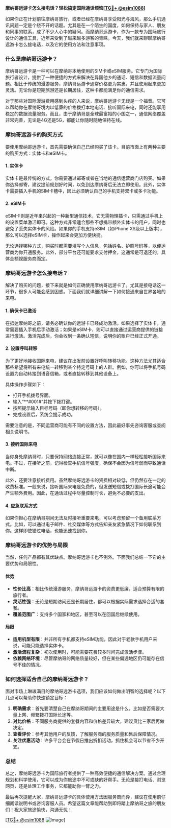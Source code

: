**摩纳哥远游卡怎么接电话？轻松搞定国际通话烦恼[[TG💪+ @esim1088](https://t.me/s/esim1088)]**

如果你正在计划前往摩纳哥旅行，或者已经在摩纳哥享受阳光与海风，那么手机通讯问题一定是个绕不开的话题。尤其是在一个陌生的国度，如何保持与家人、朋友和同事的联系，成了不少人心中的疑问。而摩纳哥远游卡，作为一款专为国际旅行设计的通信工具，近年来受到了越来越多游客的青睐。今天，我们就来聊聊摩纳哥远游卡怎么接电话，以及它的使用方法和注意事项。

### **什么是摩纳哥远游卡？**

摩纳哥远游卡是一种可以在摩纳哥本地使用的SIM卡或eSIM服务。它专门为国际旅行者设计，提供了一种便捷的方式来解决在异国他乡的通话、短信和数据流量问题。相比于传统的漫游服务，摩纳哥远游卡通常价格更为实惠，并且使用起来更加灵活。无论你是短期旅游还是长期居住，这种卡都能满足你的通信需求。

对于那些对国际漫游费用感到头疼的人来说，摩纳哥远游卡无疑是一个福音。它可以帮助你在摩纳哥境内以低廉的价格拨打本地电话、接听国际来电，同时还能享用稳定的数据流量服务。而且，由于摩纳哥是全球最富裕的小国之一，通信网络覆盖非常完善，无论是4G还是5G，都能让你随时随地保持在线。

### **摩纳哥远游卡的购买方式**

要使用摩纳哥远游卡，首先需要确保自己已经购买了该卡。目前市面上有两种主要的购买方式：实体卡和eSIM卡。

#### **1. 实体卡**
实体卡是最传统的方式，你需要通过邮寄或者在当地的通信运营商门店购买。如果你选择邮寄，建议提前规划好时间，以免到达摩纳哥后无法立即使用。此外，实体卡需要插入手机的SIM卡槽中，因此必须确认自己的手机支持双卡或多卡功能。

#### **2. eSIM卡**
eSIM卡则是近年来兴起的一种新型通信技术，它无需物理插卡，只需通过手机上的设置菜单激活即可。这种方式非常适合那些不想携带额外实体卡的用户，同时也避免了丢失实体卡的风险。如果你的手机支持eSIM（如iPhone XS及以上版本），那么可以选择eSIM卡，操作起来会更加方便快捷。

无论选择哪种方式，购买时都需要填写个人信息，包括姓名、护照号码等，以便运营商为你开通服务。此外，部分平台还可能要求支付押金，这通常是可退还的，具体金额视服务商而定。

### **摩纳哥远游卡怎么接电话？**

解决了购买的问题，接下来就是如何正确使用摩纳哥远游卡了。尤其是接电话这一环节，很多人可能会感到困惑。下面我们就详细讲解一下如何接通来自世界各地的来电。

#### **1. 确保卡已激活**
在抵达摩纳哥之前，请务必确认你的远游卡已经成功激活。如果选择了实体卡，通常需要插入手机后手动激活；如果是eSIM卡，则可以直接通过运营商提供的链接进行激活。激活完成后，你会收到一条确认短信，说明你的账户已经正式开通。

#### **2. 设置呼叫转移**
为了更好地接收国际来电，建议在出发前设置好呼叫转移功能。这种方法尤其适合那些希望将所有来电统一转移到某个特定号码上的人群。例如，你可以将手机号码设置为自动转接到语音信箱，或者直接转移到其他设备上。

具体操作步骤如下：
- 打开手机拨号界面。
- 输入“**#001#”并按下拨打键。
- 按照提示输入目标号码（即你想转移的号码）。
- 完成设置后，系统会提示成功。

需要注意的是，不同运营商可能有不同的设置方法，因此最好事先咨询客服或查阅相关说明书。

#### **3. 接听国际来电**
当你身处摩纳哥时，只要保持网络连接正常，就可以像在国内一样轻松接听国际来电。不过，在接听之前，记得检查手机信号强度，确保不会因为信号弱而导致通话中断。

此外，还要注意接听费用。虽然摩纳哥远游卡的资费相对较低，但仍然存在一定的收费标准。一般来说，接听国际来电是免费的，但发送短信或拨打国际长途可能会产生额外费用。因此，在通话过程中尽量控制时长，避免不必要的支出。

#### **4. 应急联系方式**
如果你担心在摩纳哥期间无法及时接听重要来电，可以考虑预留一个备用联系方式。比如，可以通过电子邮件、社交媒体等方式告知亲友紧急情况下如何联系到你。这样即使错过电话，也能迅速找到你。

### **摩纳哥远游卡的优势与局限**

当然，任何产品都有其优缺点。摩纳哥远游卡也不例外。下面我们总结一下它的主要优势和局限性。

#### **优势**
- **性价比高**：相比传统漫游服务，摩纳哥远游卡的资费更低廉，适合预算有限的旅行者。
- **灵活性强**：无论是短期访问还是长期居住，都可以根据实际需求选择合适的套餐。
- **覆盖范围广**：支持多个国家和地区，甚至可以在回国后继续使用。

#### **局限**
- **适用机型有限**：并非所有手机都支持eSIM功能，因此对于老款手机用户来说，可能只能选择实体卡。
- **激活流程复杂**：初次使用时，可能需要花费较多时间完成激活步骤。
- **依赖网络环境**：尽管摩纳哥的网络质量较好，但在某些偏远地区仍可能存在信号不佳的情况。

### **如何选择适合自己的摩纳哥远游卡？**

面对市场上琳琅满目的摩纳哥远游卡选项，我们应该如何做出明智的选择呢？以下几点可以帮助你快速锁定目标：

1. **明确需求**：首先要清楚自己在摩纳哥期间的主要用途是什么，比如是否需要大量上网、频繁拨打国际长途等。
2. **对比价格**：不同服务商提供的套餐内容和价格差异较大，建议货比三家后再做决定。
3. **查看评价**：参考其他用户的反馈，了解服务商的服务质量和售后保障情况。
4. **关注优惠活动**：许多平台会在节假日推出折扣活动，抓住机会可以节省不少开支。

### **总结**

总之，摩纳哥远游卡为国际旅行者提供了一种高效便捷的通信解决方案。通过合理规划和科学使用，它可以成为你旅途中不可或缺的好帮手。无论是接打电话、浏览网页，还是处理工作事务，它都能助你一臂之力。

最后再次提醒大家，摩纳哥远游卡的具体使用方法因服务商而异，建议在使用前仔细阅读说明书或咨询客服人员。希望这篇文章能帮助到即将踏上摩纳哥之旅的朋友们！祝大家旅途愉快，沟通无忧！

[[TG💪+ @esim1088](https://t.me/s/esim1088) ![Image](https://i.postimg.cc/4NQfJmqS/Snipaste-2025-05-13-00-14-12.png)]